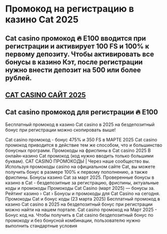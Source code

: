 # Промокод на регистрацию в казино Cat 2025

## Cat casino промокод 🔥 E100 вводится при регистрации и активирует 100 FS и 100% к первому депозиту. Чтобы активировать все бонусы в казино Кэт, после регистрации нужно внести депозит на 500 или более рублей.
## [CAT CASINO САЙТ 2025](https://linkcasino.ru/cat_e100)

## Cat casino промокод для регистрации 🔥 E100

Бесплатный промокод в казино Cat casino в 2025 на бездепозитный бонус при регистрации можно скопировать выше!


Cat casino промокод - бонус 475% и 350 FS в МАРТЕ 2025
Cat casino промокод приводится в действие тем же способом, что и большинство бонусных программ.
Промокоды на фриспины в Cat casino 2025 В онлайн-казино Cat промокод (код нужно вводить только большими буквам).
CAT CASINO ПРОМОКОДЫ | Через наше сообщество вы.
Используя промокоды casino на официальном сайте Cat, вы можете получить бонус в размере 100% к первому пополнению, а также фриспины.
Бонусы казино Cat за март 2025.
Проверенные бонусы в казино в Cat - бездепозитные за регистрацию, фриспины, актуальные коды и промокоды
Промокоды Cat Casino (март 2025) — бонусы за.
Рейтинг казино › Cat › Бонусы и промокоды для Cat Casino на сегодня.
Промокоды Cat и бонус коды (23 марта 2025)
Бесплатный промокод в казино Cat casino в 2025 на бездепозитный бонус при регистрации можно найти на нашем портале.
Cat casino промокод на Март 2025 - Бонус код на.
Чтобы получить в Cat casino бездепозитный бонус по промокоду и без бонусной комбинации, пользователю нужно выполнить стандартные условия
